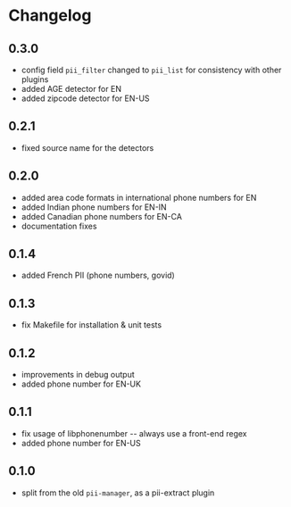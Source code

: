 # Changelog

## 0.3.0
 * config field `pii_filter` changed to `pii_list` for consistency with
   other plugins
 * added AGE detector for EN
 * added zipcode detector for EN-US

## 0.2.1
 * fixed source name for the detectors

## 0.2.0
 * added area code formats in international phone numbers for EN
 * added Indian phone numbers for EN-IN
 * added Canadian phone numbers for EN-CA
 * documentation fixes

## 0.1.4
 * added French PII (phone numbers, govid)
 
## 0.1.3
 * fix Makefile for installation & unit tests

## 0.1.2
 * improvements in debug output
 * added phone number for EN-UK
 
## 0.1.1
 * fix usage of libphonenumber -- always use a front-end regex
 * added phone number for EN-US

## 0.1.0
 * split from the old `pii-manager`, as a pii-extract plugin
